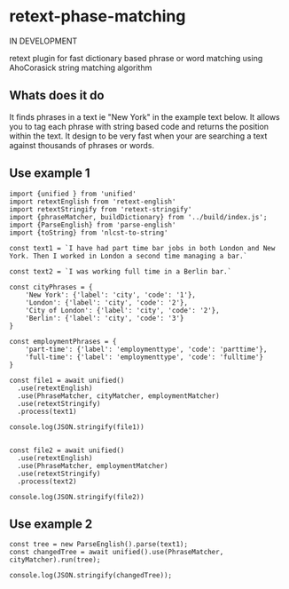 # retext-phase-matching

IN DEVELOPMENT

retext plugin for fast dictionary based phrase or word matching using AhoCorasick string matching algorithm

## Whats does it do
It finds phrases in a text ie "New York" in the example text below. It allows you to tag each phrase with string based code and returns the position within the text. It design to be very fast when your are searching a text against thousands of phrases or words.


## Use example 1
```
import {unified } from 'unified'
import retextEnglish from 'retext-english'
import retextStringify from 'retext-stringify'
import {phraseMatcher, buildDictionary} from '../build/index.js';
import {ParseEnglish} from 'parse-english'
import {toString} from 'nlcst-to-string'

const text1 = `I have had part time bar jobs in both London and New York. Then I worked in London a second time managing a bar.`

const text2 = `I was working full time in a Berlin bar.`

const cityPhrases = {
    'New York': {'label': 'city', 'code': '1'}, 
    'London': {'label': 'city', 'code': '2'},
    'City of London': {'label': 'city', 'code': '2'}, 
    'Berlin': {'label': 'city', 'code': '3'}
}

const employmentPhrases = {
    'part-time': {'label': 'employmenttype', 'code': 'parttime'},
    'full-time': {'label': 'employmenttype', 'code': 'fulltime'}
}

const file1 = await unified()
  .use(retextEnglish)
  .use(PhraseMatcher, cityMatcher, employmentMatcher)
  .use(retextStringify)
  .process(text1)

console.log(JSON.stringify(file1)) 


const file2 = await unified()
  .use(retextEnglish)
  .use(PhraseMatcher, employmentMatcher)
  .use(retextStringify)
  .process(text2)

console.log(JSON.stringify(file2)) 
```

## Use example 2
```
const tree = new ParseEnglish().parse(text1);
const changedTree = await unified().use(PhraseMatcher, cityMatcher).run(tree);

console.log(JSON.stringify(changedTree));

```
